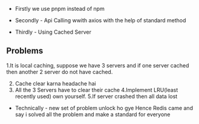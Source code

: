 - Firstly we use pnpm instead of npm

- Secondly - Api Calling wwith axios with the help of standard method

- Thirdly - Using Cached Server

## Problems 
1.It is local caching, suppose we have 3 servers and if one server cached then another 2 server do not have cached.

2. Cache clear karna headache hai
3. All the 3 Servers have to clear their cache
4.Implement LRU(least recently used) own yourself.
5.If server crashed then all data lost

- Technically - new set of problem unlock ho gye
Hence Redis came and say i solved all the problem 
and make a standard for everyone